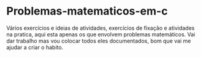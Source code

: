# Problemas-matematicos-em-c
Vários exercícios e ideias de atividades, exercícios de fixação e atividades na pratica, aqui esta apenas os que envolvem problemas matemáticos. Vai dar trabalho mas vou colocar todos eles documentados, bom que vai me ajudar a criar o habito.

